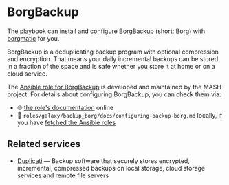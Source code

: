 <!--
SPDX-FileCopyrightText: 2022 - 2025 Nikita Chernyi
SPDX-FileCopyrightText: 2022 - 2024 Slavi Pantaleev
SPDX-FileCopyrightText: 2022 MDAD project contributors
SPDX-FileCopyrightText: 2022 Julian-Samuel Gebühr
SPDX-FileCopyrightText: 2024 - 2025 Suguru Hirahara

SPDX-License-Identifier: AGPL-3.0-or-later
-->

# BorgBackup

The playbook can install and configure [BorgBackup](https://www.borgbackup.org/) (short: Borg) with [borgmatic](https://torsion.org/borgmatic/) for you.

BorgBackup is a deduplicating backup program with optional compression and encryption. That means your daily incremental backups can be stored in a fraction of the space and is safe whether you store it at home or on a cloud service.

The [Ansible role for BorgBackup](https://github.com/mother-of-all-self-hosting/ansible-role-backup_borg) is developed and maintained by the MASH project. For details about configuring BorgBackup, you can check them via:
- 🌐 [the role's documentation](https://github.com/mother-of-all-self-hosting/ansible-role-backup_borg/blob/main/docs/configuring-backup-borg.md) online
- 📁 `roles/galaxy/backup_borg/docs/configuring-backup-borg.md` locally, if you have [fetched the Ansible roles](../installing.md)

## Related services

- [Duplicati](duplicati.md) — Backup software that securely stores encrypted, incremental, compressed backups on local storage, cloud storage services and remote file servers
